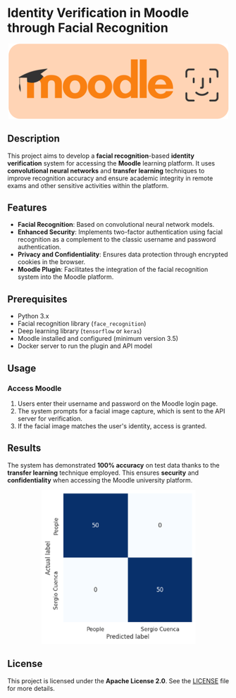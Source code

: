 # Identity Verification in Moodle through Facial Recognition

<p align="center">
  <img src="assets/banner-light.png" alt="Logo" width="500">
</p>

## Description

This project aims to develop a **facial recognition**-based **identity verification** system for accessing the **Moodle** learning platform. It uses **convolutional neural networks** and **transfer learning** techniques to improve recognition accuracy and ensure academic integrity in remote exams and other sensitive activities within the platform.

## Features

- **Facial Recognition**: Based on convolutional neural network models.
- **Enhanced Security**: Implements two-factor authentication using facial recognition as a complement to the classic username and password authentication.
- **Privacy and Confidentiality**: Ensures data protection through encrypted cookies in the browser.
- **Moodle Plugin**: Facilitates the integration of the facial recognition system into the Moodle platform.

## Prerequisites

- Python 3.x
- Facial recognition library (`face_recognition`)
- Deep learning library (`tensorflow` or `keras`)
- Moodle installed and configured (minimum version 3.5)
- Docker server to run the plugin and API model

## Usage

### Access Moodle

1. Users enter their username and password on the Moodle login page.
2. The system prompts for a facial image capture, which is sent to the API server for verification.
3. If the facial image matches the user's identity, access is granted.

## Results

The system has demonstrated **100% accuracy** on test data thanks to the **transfer learning** technique employed. This ensures **security** and **confidentiality** when accessing the Moodle university platform.

<p align="center">
  <img src="assets/confusion-matrix.png" alt="Confusion Matrix" width="350">
</p>

## License

This project is licensed under the **Apache License 2.0**. See the [LICENSE](LICENSE) file for more details.
